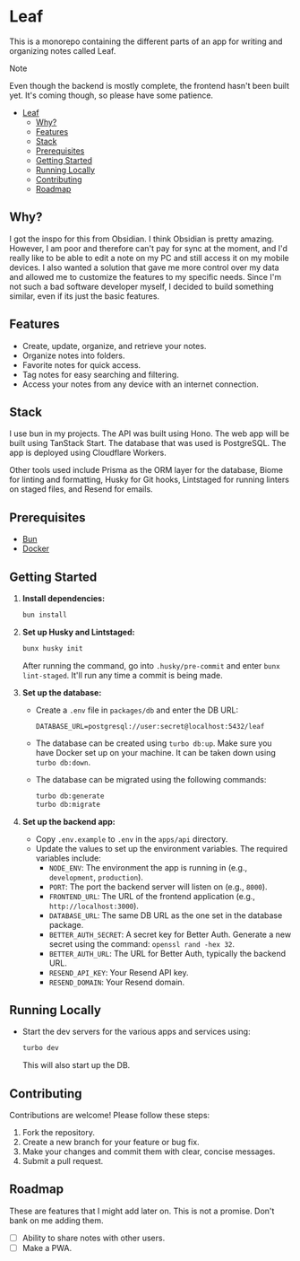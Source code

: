 # Leaf

This is a monorepo containing the different parts of an app for writing and organizing notes called Leaf.

> [!NOTE]
> Even though the backend is mostly complete, the frontend hasn't been built yet. It's coming though, so please have some patience.

- [Leaf](#leaf)
  - [Why?](#why)
  - [Features](#features)
  - [Stack](#stack)
  - [Prerequisites](#prerequisites)
  - [Getting Started](#getting-started)
  - [Running Locally](#running-locally)
  - [Contributing](#contributing)
  - [Roadmap](#roadmap)

## Why?

I got the inspo for this from Obsidian. I think Obsidian is pretty amazing. However, I am poor and therefore can't pay for sync at the moment, and I'd really like to be able to edit a note on my PC and still access it on my mobile devices. I also wanted a solution that gave me more control over my data and allowed me to customize the features to my specific needs. Since I'm not such a bad software developer myself, I decided to build something similar, even if its just the basic features.

## Features

- Create, update, organize, and retrieve your notes.
- Organize notes into folders.
- Favorite notes for quick access.
- Tag notes for easy searching and filtering.
- Access your notes from any device with an internet connection.

## Stack

I use bun in my projects. The API was built using Hono. The web app will be built using TanStack Start. The database that was used is PostgreSQL. The app is deployed using Cloudflare Workers.

Other tools used include Prisma as the ORM layer for the database, Biome for linting and formatting, Husky for Git hooks, Lintstaged for running linters on staged files, and Resend for emails.

## Prerequisites

- [Bun](https://bun.sh/)
- [Docker](https://www.docker.com/)

## Getting Started

1. **Install dependencies:**

    ```sh
    bun install
    ```

2. **Set up Husky and Lintstaged:**

    ```sh
    bunx husky init
    ```

    After running the command, go into `.husky/pre-commit` and enter `bunx lint-staged`. It'll run any time a commit is being made.

3. **Set up the database:**

    - Create a `.env` file in `packages/db` and enter the DB URL:

        ```env
        DATABASE_URL=postgresql://user:secret@localhost:5432/leaf
        ```

    - The database can be created using `turbo db:up`. Make sure you have Docker set up on your machine. It can be taken down using `turbo db:down`.

    - The database can be migrated using the following commands:

        ```sh
        turbo db:generate
        turbo db:migrate
        ```

4. **Set up the backend app:**

    - Copy `.env.example` to `.env` in the `apps/api` directory.
    - Update the values to set up the environment variables. The required variables include:
        - `NODE_ENV`: The environment the app is running in (e.g., `development`, `production`).
        - `PORT`: The port the backend server will listen on (e.g., `8000`).
        - `FRONTEND_URL`: The URL of the frontend application (e.g., `http://localhost:3000`).
        - `DATABASE_URL`: The same DB URL as the one set in the database package.
        - `BETTER_AUTH_SECRET`: A secret key for Better Auth. Generate a new secret using the command: `openssl rand -hex 32`.
        - `BETTER_AUTH_URL`: The URL for Better Auth, typically the backend URL.
        - `RESEND_API_KEY`: Your Resend API key.
        - `RESEND_DOMAIN`: Your Resend domain.

## Running Locally

- Start the dev servers for the various apps and services using:

    ```sh
    turbo dev
    ```

    This will also start up the DB.

## Contributing

Contributions are welcome! Please follow these steps:

1. Fork the repository.
2. Create a new branch for your feature or bug fix.
3. Make your changes and commit them with clear, concise messages.
4. Submit a pull request.

## Roadmap

These are features that I might add later on. This is not a promise. Don't bank on me adding them.

- [ ] Ability to share notes with other users.
- [ ] Make a PWA.
